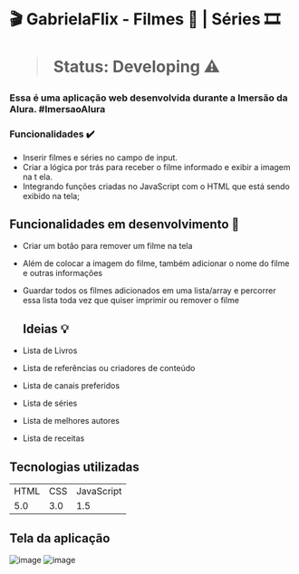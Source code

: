 
<h1> 🎬 GabrielaFlix - Filmes 🍿 | Séries 🎞️ <h1>

  
 > Status: Developing ⚠️
    
 ### Essa é uma aplicação web desenvolvida durante a Imersão da Alura. #ImersaoAlura
    
    
 ### Funcionalidades ✔️
  

+ Inserir filmes e séries no campo de input.
+ Criar a lógica por trás para receber o filme informado e exibir a imagem na t ela.
+ Integrando funções criadas no JavaScript com o HTML que está sendo exibido na tela;

  
 ## Funcionalidades em desenvolvimento 🚀
  
+ Criar um botão para remover um filme na tela
+ Além de colocar a imagem do filme, também adicionar o nome do filme e outras informações
+ Guardar todos os filmes adicionados em uma lista/array e percorrer essa lista toda vez que quiser imprimir ou remover o filme


  ## Ideias 💡

+ Lista de Livros

+ Lista de referências ou criadores de conteúdo

+ Lista de canais preferidos

+ Lista de séries

+ Lista de melhores autores

+ Lista de receitas


 ## Tecnologias utilizadas 

 <table>
 <tr> 
     <td>HTML</td>
     <td>CSS</td>
     <td>JavaScript</td>

 </tr>
     
 <tr>
     <td>5.0</td>
     <td>3.0</td>
     <td>1.5</td>

 </tr>
</table>
    
    

## Tela da aplicação 

![image](https://user-images.githubusercontent.com/54418295/158887889-d2834c0c-a24a-43ac-864c-4d7ef7341ec1.png)
![image](https://user-images.githubusercontent.com/54418295/158887978-dab99704-2cee-46eb-b963-597cdd5d2011.png)








